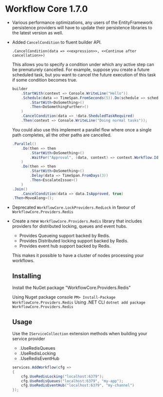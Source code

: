 # Workflow Core 1.7.0

* Various performance optimizations, any users of the EntityFramework persistence providers will have to update their persistence libraries to the latest version as well.
* Added `CancelCondition` to fluent builder API.

    ```
    .CancelCondition(data => <<expression>>, <<Continue after cancellation>>)

    ```

    This allows you to specify a condition under which any active step can be prematurely cancelled.
    For example, suppose you create a future scheduled task, but you want to cancel the future execution of this task if some condition becomes true.


    ```c#
    builder
        .StartWith(context => Console.WriteLine("Hello"))
        .Schedule(data => TimeSpan.FromSeconds(5)).Do(schedule => schedule
            .StartWith<DoSomething>()
            .Then<DoSomethingFurther>()
        )
        .CancelCondition(data => !data.SheduledTaskRequired)
        .Then(context => Console.WriteLine("Doing normal tasks"));
    ```

    You could also use this implement a parallel flow where once a single path completes, all the other paths are cancelled.

    ```c#
    .Parallel()
        .Do(then => then
            .StartWith<DoSomething>()
            .WaitFor("Approval", (data, context) => context.Workflow.IdNow)
        )
        .Do(then => then
            .StartWith<DoSomething>()
            .Delay(data => TimeSpan.FromDays(3))
            .Then<EscalateIssue>()
        )
    .Join()
        .CancelCondition(data => data.IsApproved, true)
    .Then<MoveAlong>();
    ```

* Deprecated `WorkflowCore.LockProviders.RedLock` in favour of `WorkflowCore.Providers.Redis`
* Create a new `WorkflowCore.Providers.Redis` library that includes providers for distributed locking, queues and event hubs.
    * Provides Queueing support backed by Redis.
    * Provides Distributed locking support backed by Redis.
    * Provides event hub support backed by Redis.

    This makes it possible to have a cluster of nodes processing your workflows.

    ## Installing

    Install the NuGet package "WorkflowCore.Providers.Redis"

    Using Nuget package console
        ```
        PM> Install-Package WorkflowCore.Providers.Redis
        ```
    Using .NET CLI
        ```
        dotnet add package WorkflowCore.Providers.Redis
        ```


    ## Usage

    Use the `IServiceCollection` extension methods when building your service provider
    * .UseRedisQueues
    * .UseRedisLocking
    * .UseRedisEventHub

    ```C#
    services.AddWorkflow(cfg =>
    {
        cfg.UseRedisLocking("localhost:6379");
        cfg.UseRedisQueues("localhost:6379", "my-app");
        cfg.UseRedisEventHub("localhost:6379", "my-channel")
    });
    ```
